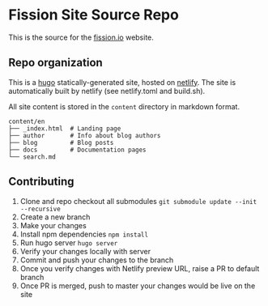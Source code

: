 # Fission Site Source Repo

This is the source for the [fission.io](https://fission.io)
website.

## Repo organization

This is a [hugo](https://gohugo.io) statically-generated site, hosted
on [netlify](https://netlify.com).  The site is automatically built by
netlify (see netlify.toml and build.sh).

All site content is stored in the `content` directory in markdown format.

```text
content/en
├── _index.html  # Landing page
├── author       # Info about blog authors
├── blog         # Blog posts
├── docs         # Documentation pages
└── search.md
```

## Contributing

1. Clone and repo checkout all submodules
`git submodule update --init --recursive`
2. Create a new branch
3. Make your changes
4. Install npm dependencies `npm install`
5. Run hugo server `hugo server`
6. Verify your changes locally with server
7. Commit and push your changes to the branch
8. Once you verify changes with Netlify preview URL, raise a PR to default branch
9. Once PR is merged, push to master your changes would be live on the site
